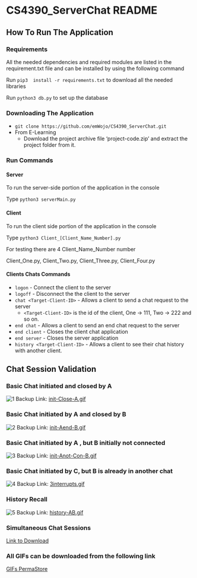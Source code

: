 # CS4390_ServerChat README
## How To Run The Application
### Requirements
All the needed dependencies and required modules  are listed in the requirement.txt file and can be installed by using the following command

Run `pip3  install -r requirements.txt` to download all the needed libraries

Run `python3 db.py` to set up the database

### Downloading The Application
- `git clone https://github.com/emWojo/CS4390_ServerChat.git`
- From E-Learning
   - Download the project archive file ‘project-code.zip’ and extract the project folder from it.


### Run Commands 

#### Server
To run the server-side portion of the application in the console

Type `python3 serverMain.py`

#### Client
To run the client side portion of the application in the console

Type `python3 Client_[Client_Name_Number].py`

For testing there are 4 Client_Name_Number number

Client_One.py, Client_Two.py, Client_Three.py, Client_Four.py

#### Clients Chats Commands
- `logon` - Connect the client to the server
- `logoff` - Disconnect the the client to the server
- `chat <Target-Client-ID>` - Allows a client to send a chat request to the server
   - `<Target-Client-ID>` is the id of the client, One -> 111, Two -> 222 and so on.
- `end chat`  - Allows a client to send an end chat request to the server
- `end client` - Closes the client chat application
- `end server` - Closes the server application
- `history <Target-Client-ID>` - Allows a client to see their chat history with another client.

## Chat Session Validation


### Basic Chat initiated and closed by A
![1](https://github.com/emWojo/CS4390_ServerChat/blob/main/gifs/initCloseA.gif)
Backup Link: [init-Close-A.gif](https://i.postimg.cc/C5LQXG5h/init-Close-A.gif)

### Basic Chat initiated by A and closed by B
![2](https://github.com/emWojo/CS4390_ServerChat/blob/main/gifs/initAendB.gif)
Backup Link: [init-Aend-B.gif](https://i.postimg.cc/85G3BQVr/init-Aend-B.gif)

### Basic Chat initiated by A , but B initially not connected
![3](https://github.com/emWojo/CS4390_ServerChat/blob/main/gifs/initAnotConB.gif)
Backup Link: [init-Anot-Con-B.gif](https://i.postimg.cc/FsHMB4ky/init-Anot-Con-B.gif)

### Basic Chat initiated by C, but B is already in another chat
![4](https://github.com/emWojo/CS4390_ServerChat/blob/main/gifs/3interrupts.gif)
Backup Link: [3interrupts.gif](https://i.postimg.cc/j5rVgny2/3interrupts.gif)

### History Recall
![5](https://github.com/emWojo/CS4390_ServerChat/blob/main/gifs/historyAB.gif)
Backup Link: [history-AB.gif](https://i.postimg.cc/RVYDpnBm/history-AB.gif)

### Simultaneous Chat Sessions
[Link to Download](https://drive.google.com/file/d/1uRbGrFz3BqiixAp5JABIjKXJSvS3caqr/view?usp=sharing)

### All GIFs can be downloaded from the following link
[GIFs PermaStore](https://drive.google.com/drive/folders/1p2gQRS_eCdHSbtNXnFoIV5Ht92fOMUA6?usp=sharing)

